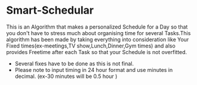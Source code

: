 # Smart-Schedular
This is an Algorithm that makes a personalized Schedule for a Day so that you don't have to stress much about organising time for several Tasks.This algorithm has been made by taking everything into consideration like Your Fixed times(ex-meetings,TV show,Lunch,Dinner,Gym times) and also provides Freetime after each Task so that your Schedule is not overfitted.
- Several fixes have to be done as this is not final.
- Please note to input timing in 24 hour format and use minutes in decimal. (ex-30 minutes will be 0.5 hour )
